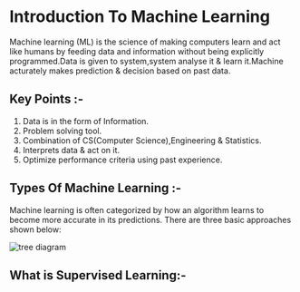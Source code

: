 # Introduction To Machine Learning

Machine learning (ML) is the science of making computers learn and act like humans by feeding data and information without being explicitly programmed.Data is given to system,system analyse it & learn it.Machine acturately makes prediction & decision based on past data.

## Key Points :-
1. Data is in the form of Information.
2. Problem solving tool.
3. Combination of CS(Computer Science),Engineering & Statistics.
4. Interprets data & act on it.
5. Optimize performance criteria using past experience.

## Types Of Machine Learning :-
Machine learning is often categorized by how an algorithm learns to become more accurate in its predictions. There are three basic approaches shown below:

<img src="https://miro.medium.com/max/787/0*XuT17hUnXWXh8EmO" alt="tree diagram">

## What is Supervised Learning:-
